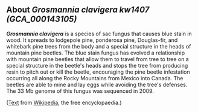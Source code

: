 About *Grosmannia clavigera kw1407 (GCA\_000143105)* 
----------------------------------------------------



***Grosmannia clavigera*** is a species of sac fungus that causes blue
stain in wood. It spreads to lodgepole pine, ponderosa pine,
Douglas-fir, and whitebark pine trees from the body and a special
structure in the heads of mountain pine beetles. The blue stain fungus
has evolved a relationship with mountain pine beetles that allow them to
travel from tree to tree on a special structure in the beetle's heads
and stops the tree from producing resin to pitch out or kill the beetle,
encouraging the pine beetle infestation occurring all along the Rocky
Mountains from Mexico into Canada. The beetles are able to mine and lay
eggs while avoiding the tree's defenses. The 33 Mb genome of this fungus
was sequenced in 2009.

([Text](http://en.wikipedia.org/wiki/Grosmannia_clavigera) from
[Wikipedia](http://en.wikipedia.org/), the free encyclopaedia.)
